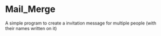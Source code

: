 # Mail_Merge
A simple program to create a invitation message for multiple people (with their names written on it)
